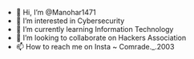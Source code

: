 - 👋 Hi, I’m @Manohar1471
- 👀 I’m interested in Cybersecurity
- 🌱 I’m currently learning Information Technology
- 💞️ I’m looking to collaborate on Hackers Association
- 📫 How to reach me on Insta ~ Comrade._.2003

<!---
Manohar1471/Manohar1471 is a ✨ special ✨ repository because its `README.md` (this file) appears on your GitHub profile.
You can click the Preview link to take a look at your changes.
--->
